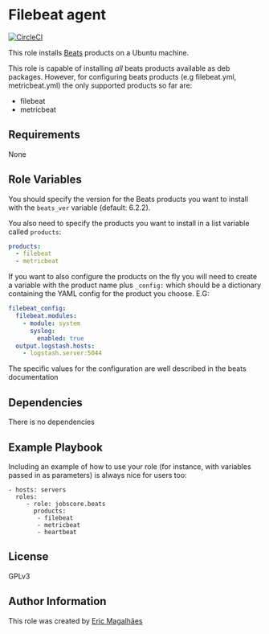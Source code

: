 Filebeat agent
=========
[![CircleCI](https://circleci.com/gh/GSA/ansible-role-beats.svg?style=svg)](https://circleci.com/gh/GSA/ansible-role-beats)

This role installs [Beats](https://www.elastic.co/products/beats) products on a Ubuntu machine.

This role is capable of installing *all* beats products available as deb packages. However, for configuring beats products (e.g filebeat.yml, metricbeat.yml) the only supported products so far are:

- filebeat
- metricbeat

Requirements
------------

None

Role Variables
--------------

You should specify the version for the Beats products you want to install with the `beats_ver` variable (default: 6.2.2).

You also need to specify the products you want to install in a list variable called `products`:
``` yaml
products:
  - filebeat
  - metricbeat
```

If you want to also configure the products on the fly you will need to create a variable with the product name plus `_config:` which should be a dictionary containing the YAML config for the product you choose. E.G:

``` yaml
filebeat_config:
  filebeat.modules:
    - module: system
      syslog:
        enabled: true
  output.logstash.hosts:
    - logstash.server:5044
```
The specific values for the configuration are well described in the beats documentation


Dependencies
------------

There is no dependencies

Example Playbook
----------------

Including an example of how to use your role (for instance, with variables passed in as parameters) is always nice for users too:

    - hosts: servers
      roles:
         - role: jobscore.beats
           products:
            - filebeat
            - metricbeat
            - heartbeat

License
-------

GPLv3

Author Information
------------------

This role was created by [Eric Magalhães](https://emagalha.es)
